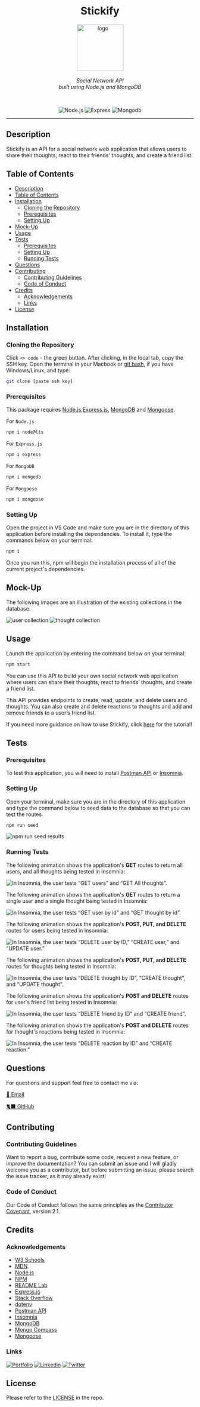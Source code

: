 <h1 align="center"> Stickify </h1>

<p align="center">
    <img src="./assets/logo.png" alt="logo" width="125px" height="125px" />
  <br><br>
  <i> Social Network API
    <br> built using Node.js and MongoDB</i>
  <br>
</p>
<br>

<div align="center">

![Node.js](https://img.shields.io/badge/node.js-AA336A?logo=node.js)
![Express](https://img.shields.io/badge/express-AA336A?logo=express)
![Mongodb](https://img.shields.io/badge/mongodb-AA336A?logo=mongodb)

</div>

---

## Description

Stickify is an API for a social network web application that allows users to share their thoughts, react to their friends' thoughts, and create a friend list.

## Table of Contents

- [Description](#description)
- [Table of Contents](#table-of-contents)
- [Installation](#installation)
  - [Cloning the Repository](#cloning-the-repository)
  - [Prerequisites](#prerequisites)
  - [Setting Up](#setting-up)
- [Mock-Up](#mock-up)
- [Usage](#usage)
- [Tests](#tests)
  - [Prerequisites](#prerequisites-1)
  - [Setting Up](#setting-up-1)
  - [Running Tests](#running-tests)
- [Questions](#questions)
- [Contributing](#contributing)
  - [Contributing Guidelines](#contributing-guidelines)
  - [Code of Conduct](#code-of-conduct)
- [Credits](#credits)
  - [Acknowledgements](#acknowledgements)
  - [Links](#links)
- [License](#license)

## Installation

### Cloning the Repository

Click `<> code` - the green button. After clicking, in the local tab, copy the SSH key. Open the terminal in your Macbook or [git bash](https://git-scm.com/downloads), if you have Windows/Linux, and type:

```bash
git clone [paste ssh key]
```

### Prerequisites

This package requires [Node.js](https://nodejs.org/en/download/),[Express.js](https://expressjs.com/), [MongoDB](https://www.npmjs.com/package/mongodb) and [Mongoose](https://www.npmjs.com/package/mongoose).

For `Node.js`

```bash
npm i node@lts
```

For `Express.js`

```bash
npm i express
```

For `MongoDB`

```bash
npm i mongodb
```

For `Mongoose`

```bash
npm i mongoose
```

### Setting Up

Open the project in VS Code and make sure you are in the directory of this application before installing the dependencies. To install it, type the commands below on your terminal:

```bash
npm i
```

Once you run this, npm will begin the installation process of all of the current project's dependencies.

## Mock-Up

The following images are an illustration of the existing collections in the database.

<img src="./assets/user.png" alt="user collection" />
<img src="./assets/thought.png" alt="thought collection" />


## Usage

Launch the application by entering the command below on your terminal:

```bash
npm start
```

You can use this API to build your own social network web application where users can share their thoughts, react to friends’ thoughts, and create a friend list.

This API provides endpoints to create, read, update, and delete users and thoughts. You can also create and delete reactions to thoughts and add and remove friends to a user’s friend list.

If you need more guidance on how to use Stickify, click [here](https://drive.google.com/file/d/1W4BDybJLhourhyLzCxMwgYOScv82ov4O/view) for the tutorial!

## Tests

### Prerequisites

To test this application, you will need to install [Postman API](https://www.postman.com/downloads/) or [Insomnia](https://insomnia.rest/download).

### Setting Up

Open your terminal, make sure you are in the directory of this application and type the command below to seed data to the database so that you can test the routes.

```bash
npm run seed
```

![npm run seed results](assets/test.png)

### Running Tests

The following animation shows the application's **GET** routes to return all users, and all thoughts being tested in Insomnia:

![In Insomnia, the user tests “GET users” and “GET All thoughts”.](./assets/demo1.gif)

The following animation shows the application's **GET** routes to return a single user and a single thought being tested in Insomnia:

![In Insomnia, the user tests “GET user by id” and “GET thought by id”.](./assets/demo2.gif)

The following animation shows the application's **POST, PUT, and DELETE** routes for users being tested in Insomnia:

![In Insomnia, the user tests “DELETE user by ID,” “CREATE user,” and “UPDATE user.”](./assets/demo3.gif)

The following animation shows the application's **POST, PUT, and DELETE** routes for thoughts being tested in Insomnia:

![In Insomnia, the user tests “DELETE thought by ID”, “CREATE thought”, and “UPDATE thought”.](./assets/demo4.gif)

The following animation shows the application's **POST and DELETE** routes for user's friend list being tested in Insomnia:

![In Insomnia, the user tests “DELETE friend by ID” and “CREATE friend”.](./assets/demo5.gif)

The following animation shows the application's **POST and DELETE** routes for thought's reactions being tested in Insomnia:

![In Insomnia, the user tests “DELETE reaction by ID” and “CREATE reaction.”](./assets/demo6.gif)

## Questions

For questions and support feel free to contact me via:

<a href="mailto:larigens@gmail.com">📧 Email </a>

<a href="https://github.com/larigens">🐈‍⬛ GitHub </a>

## Contributing

### Contributing Guidelines

Want to report a bug, contribute some code, request a new feature, or improve the documentation? You can submit an issue and I will gladly welcome you as a contributor, but before submitting an issue, please search the issue tracker, as it may already exist!

### Code of Conduct

Our Code of Conduct follows the same principles as the [Contributor Covenant](https://www.contributor-covenant.org/version/2/1/code_of_conduct/), version 2.1.

## Credits

### Acknowledgements

- [W3 Schools](https://www.w3schools.com)
- [MDN](https://developer.mozilla.org/en-US/)
- [Node.js](https://nodejs.org/en/)
- [NPM](https://www.npmjs.com/)
- [README Lab](https://github.com/larigens/readme-lab)
- [Express.js](https://expressjs.com/en/4x/api.html)
- [Stack Overflow](https://stackoverflow.com/)
- [dotenv](https://www.npmjs.com/package/dotenv)
- [Postman API](https://www.postman.com/)
- [Insomnia](https://insomnia.rest/)
- [MongoDB](https://www.mongodb.com/docs/manual/tutorial/getting-started/)
- [Mongo Compass](https://www.mongodb.com/products/compass)
- [Mongoose](https://mongoosejs.com/docs/guide.html)

### Links

[![Portfolio](https://img.shields.io/badge/my_portfolio-000?style=flat&logo=ko-fi&logoColor=white)](https://lari-gui.herokuapp.com/)
[![Linkedin](https://img.shields.io/badge/linkedin-0A66C2?style=flat&logo=linkedin&logoColor=white)](https://www.linkedin.com/in/lari-gui/)
[![Twitter](https://img.shields.io/badge/twitter-1DA1F2?style=flat&logo=twitter&logoColor=white)](https://twitter.com/coffeebr_eak)

## License

Please refer to the [LICENSE](https://choosealicense.com/licenses/apache-2.0/) in the repo.

